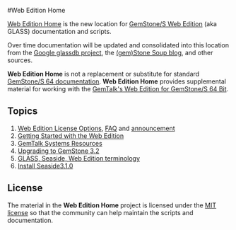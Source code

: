 #Web Edition Home

[Web Edition Home][4] is the new location for [GemStone/S Web Edition][3]
(aka GLASS) documentation and scripts. 

Over time documentation will be updated and 
consolidated into this location from the [Google glassdb project][1], the 
[(gem)Stone Soup blog][2], and other sources.

**Web Edition Home** is not a replacement or substitute for standard [GemStone/S 64 
documentation][6]. **Web Edition Home** provides supplemental material for working
with the [GemTalk's Web Edition for GemStone/S 64 Bit][7].

## Topics
1. [Web Edition License Options](http://seaside.gemtalksystems.com/docs/GLASS-Pricing-1201.htm),
   [FAQ](http://seaside.gemtalksystems.com/docs/Web_Edition_FAQ.htm) and 
   [announcement](docs/releases/3.2/newLicenseOptionsFor3.2.md)
1. [Getting Started with the Web Edition](docs/install/gettingStartedWithWebEdition.md)
2. [GemTalk Systems Resources](docs/gemtalksystems_resources.md)
2. [Upgrading to GemStone 3.2](docs/upgrade/upgradeToGemStone3.2.md)
3. [GLASS, Seaside, Web Edition terminology](docs/terminology.md)
4. [Install Seaside3.1.0](docs/install/installSeaside3.1.md)

## License
The material in the **Web Edition Home** project is licensed under the 
[MIT license](license.txt) so that the community can help maintain the scripts and 
documentation.

[1]: http://code.google.com/p/glassdb/
[2]: http://gemstonesoup.wordpress.com/
[3]: http://gemtalksystems.com/index.php/community/community-for-glass-seaside/
[4]: https://github.com/glassdb/webEditionHome
[6]: http://gemtalksystems.com/index.php/community/gss-support/documentation/gs64/
[7]: http://gemtalksystems.com/index.php/products/glass-seaside/
